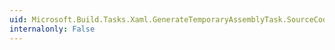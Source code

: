 ```yaml
---
uid: Microsoft.Build.Tasks.Xaml.GenerateTemporaryAssemblyTask.SourceCodeFiles
internalonly: False
---
```

